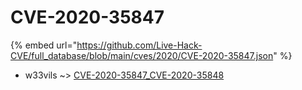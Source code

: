 # CVE-2020-35847
{% embed url="https://github.com/Live-Hack-CVE/full_database/blob/main/cves/2020/CVE-2020-35847.json" %}

* w33vils ~> [CVE-2020-35847_CVE-2020-35848](https://www.alice-snow.ru/2020/database/cve-2020-35847/cve-2020-35847_cve-2020-35848-w33vils)
